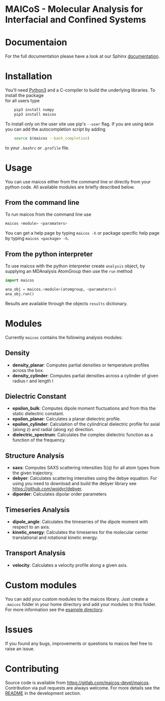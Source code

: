 # MAICoS - Molecular Analysis for Interfacial and Confined Systems

# Documentaion

For the full documentation please have a look at our Sphinx
[documentation](https://maicos-devel.gitlab.io/maicos/index.html).

# Installation

You'll need [Python3](https://www.python.org) and a C-compiler to build the
underlying libraries. To install the package  
for all users type

```sh
    pip3 install numpy
    pip3 install maicos
```

To install only on the user site use pip's `--user` flag.
If you are using `BASH` you can add the autocompletion script
by adding

```sh
    source $(maicos --bash_completion)
```

to your `.bashrc` or `.profile` file.

# Usage

You can use maicos either from the command line or directly from your python
code. All available modules are briefly described below.

## From the command line

To run maicos from the command line use

```sh
maicos <module> <paramaters>
```

You can get a help page by typing `maicos -h` or package specific help page
by typing `maicos <package> -h`.

## From the python interpreter

To use maicos with the python interpreter create `analysis` object,
by supplying an MDAnalysis AtomGroup then use the `run` method

```python
import maicos

ana_obj = maicos.<module>(atomgroup, <paramaters>)
ana_obj.run()
```

Results are available through the objects `results` dictionary.

# Modules

Currently `maicos` contains the following analysis modules:

## Density
* **density_planar**: Computes partial densities or temperature profiles across the box.
* **density_cylinder**: Computes partial densities across a cylinder of given radius r and length l

## Dielectric Constant

* **epsilon_bulk**: Computes dipole moment fluctuations and from this the static dielectric constant.
* **epsilon_planar**: Calculates a planar dielectric profile.
* **epsilon_cylinder**: Calculation of the cylindrical dielectric profile for axial (along z) and radial (along xy) direction.
* **dielectric_spectrum**: Calculates the complex dielectric function as a function of the frequency.

## Structure Analysis

* **saxs**: Computes SAXS scattering intensities S(q) for all atom types from the given trajectory.
* **debyer**: Calculates scattering intensities using the debye equation. For using you need to download and build the debyer library see <https://github.com/wojdyr/debyer>.
* **diporder**: Calculates dipolar order parameters

## Timeseries Analysis

* **dipole_angle**: Calculates the timeseries of the dipole moment with respect to an axis.
* **kinetic_energy**: Calculates the timeseries for the molecular center translational and rotational kinetic energy.

## Transport Analysis

* **velocity**: Calculates a velocity profile along a given axis.

# Custom modules

You can add your custom modules to the maicos library. Just create a
`.maicos` folder in your home directory and add your modules to this folder.
For more information see the [example directory](https://gitlab.com/maicos-devel/maicos/-/tree/develop/examples).

# Issues

If you found any bugs, improvements or questions to maicos feel free to raise an
issue.

# Contributing

Source code is available from https://gitlab.com/maicos-devel/maicos.
Contribution via pull requests are always welcome.
For more details see the [README](https://gitlab.com/maicos-devel/maicos/-/tree/develop/developer) in the development section.
